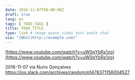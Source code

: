 ```yaml
---
date: 2016-11-07T00:00:00Z
draft: true
lang: en
tags: [ TODO_TAGS ]
title: TODO_TITLE
type: link # image quote video text audio chat
via: "[Who](http://example.com)"
---
```



[https://www.youtube.com/watch?v=uW0qYbRs1zg](https://www.youtube.com/watch?v=uW0qYbRs1zg)

2016-11-07 via Nuno Gonçalves
https://ios.slack.com/archives/random/p1478371156004527

